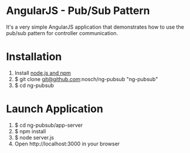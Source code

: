 # AngularJS - Pub/Sub Pattern

It's a very simple AngularJS application that demonstrates how to use the pub/sub pattern for controller communication.

# Installation

1. Install [node.js and npm](http://nodejs.org/download/ "Download node.js")
2. $ git clone git@github.com:nosch/ng-pubsub "ng-pubsub"
4. $ cd ng-pubsub

# Launch Application

1. $ cd ng-pubsub/app-server
2. $ npm install
3. $ node server.js
4. Open http://localhost:3000 in your browser
